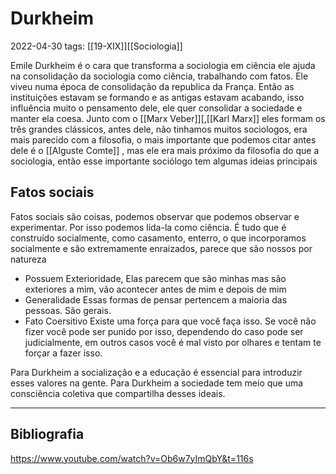# Durkheim
2022-04-30
tags: [[19-XIX]][[Sociologia]]


Emile Durkheim é o cara que transforma a sociologia em ciência ele ajuda na consolidação da sociologia como ciência, trabalhando com fatos. Ele viveu numa época de consolidação da republica da França. Então as instituições estavam se formando e as antigas estavam acabando, isso influência muito o pensamento dele, ele quer consolidar a sociedade e manter ela coesa. Junto com o [[Marx Veber]][,[[Karl Marx]]  eles formam os três grandes clássicos, antes dele, não tinhamos muitos sociologos, era mais parecido com a filosofia, o mais importante que podemos citar antes dele é o [[Alguste Comte]] , mas ele era mais próximo da filosofia do que a sociologia, então esse importante sociólogo tem algumas ideias principais

## Fatos sociais

Fatos sociais são coisas, podemos observar que podemos observar e experimentar. Por isso podemos lida-la como ciência. É tudo que é construído socialmente, como casamento, enterro, o que incorporamos socialmente e são extremamente enraizados, parece que são nossos por natureza

* Possuem Exterioridade,
	Elas parecem que são minhas mas são exteriores a mim, vão acontecer antes de mim e depois de mim
* Generalidade
	Essas formas de pensar pertencem a maioria das pessoas. São gerais.
* Fato Coersitivo
	Existe uma força para que você faça isso. Se você não fizer você pode ser punido por isso, dependendo do caso pode ser judicialmente, em outros casos você é mal visto por olhares e tentam te forçar a fazer isso.

Para Durkheim a socialização e a educação é essencial para introduzir esses valores na gente. Para Durkheim a sociedade tem meio que uma consciência coletiva que compartilha desses ideais.




-----------------------------------------------
## Bibliografia

https://www.youtube.com/watch?v=Ob6w7yImQbY&t=116s
